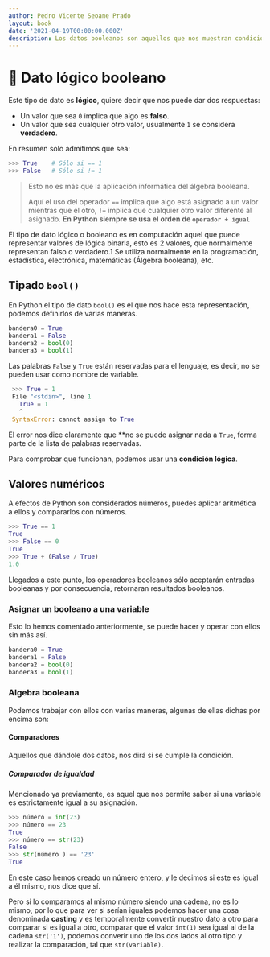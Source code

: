 ```yaml
---
author: Pedro Vicente Seoane Prado
layout: book
date: '2021-04-19T00:00:00.000Z'
description: Los datos booleanos son aquellos que nos muestran condiciones de verdad o falsedad de manera binaria y lógica.
---
```


# 🙅 Dato lógico booleano

Este tipo de dato es **lógico**, quiere decir que nos puede dar dos respuestas:

* Un valor que sea `0` implica que algo es **falso**.
* Un valor que sea cualquier otro valor, usualmente `1` se considera **verdadero**.

En resumen solo admitimos que sea:

```python
>>> True    # Sólo si == 1
>>> False   # Sólo si != 1
```

> Esto no es más que la aplicación informática del álgebra booleana.
>
> Aquí el uso del operador `==` implica que algo está asignado a un valor mientras que el otro, `!=` implica que cualquier otro valor diferente al asignado. **En Python siempre se usa el orden de `operador + igual`**

El tipo de dato lógico o booleano es en computación aquel que puede representar valores de lógica binaria, esto es 2 valores, que normalmente representan falso o verdadero.1​ Se utiliza normalmente en la programación, estadística, electrónica, matemáticas (Álgebra booleana), etc.

## Tipado `bool()`

En Python el tipo de dato `bool()` es el que nos hace esta representación, podemos definirlos de varias maneras.

```python
bandera0 = True
bandera1 = False
bandera2 = bool(0)
bandera3 = bool(1)
```

Las palabras `False` y `True` están reservadas para el lenguaje, es decir, no se pueden usar como nombre de variable.

```python
 >>> True = 1 
 File "<stdin>", line 1
   True = 1
   ^
 SyntaxError: cannot assign to True

```

El error nos dice claramente que **no se puede asignar nada a `True`, forma parte de la lista de palabras reservadas.

Para comprobar que funcionan, podemos usar una **condición lógica**.

## Valores numéricos

A efectos de Python son considerados números, puedes aplicar aritmética a ellos y compararlos con números.

```python
>>> True == 1
True
>>> False == 0
True
>>> True + (False / True)
1.0
```

Llegados a este punto, los operadores booleanos sólo aceptarán entradas booleanas y por consecuencia, retornaran resultados booleanos.

### Asignar un booleano a una variable

Esto lo hemos comentado anteriormente, se puede hacer y operar con ellos sin más así.

```python
bandera0 = True
bandera1 = False
bandera2 = bool(0)
bandera3 = bool(1)
```

### Algebra booleana

Podemos trabajar con ellos con varias maneras, algunas de ellas dichas por encima son:

#### Comparadores

Aquellos que dándole dos datos, nos dirá si se cumple la condición.

##### Comparador de igualdad

Mencionado ya previamente, es aquel que nos permite saber si una variable es estrictamente igual a su asignación.

```python
>>> número = int(23)
>>> número == 23
True
>>> número == str(23)
False
>>> str(número ) == '23'
True
```

En este caso hemos creado un número entero, y le decimos si este es igual a él mismo, nos dice que sí.

Pero si lo comparamos al mismo número siendo una cadena, no es lo mismo, por lo que para ver si serían iguales podemos hacer una cosa denominada **casting** y es temporalmente convertir nuestro dato a otro para comparar si es igual a otro, comparar que el valor `int(1)` sea igual al de la cadena `str('1')`, podemos converir uno de los dos lados al otro tipo y realizar la comparación, tal que `str(variable)`.
